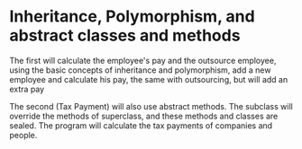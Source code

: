 # Inheritance, Polymorphism, and abstract classes and methods

The first will calculate the employee's pay and the outsource employee, using the basic concepts of inheritance and polymorphism, add a new employee and calculate his pay, the same with outsourcing, but will add an extra pay

The second (Tax Payment) will also use abstract methods. The subclass will override the methods of superclass, and these methods and classes are sealed. The program will calculate the tax payments of companies and people.
